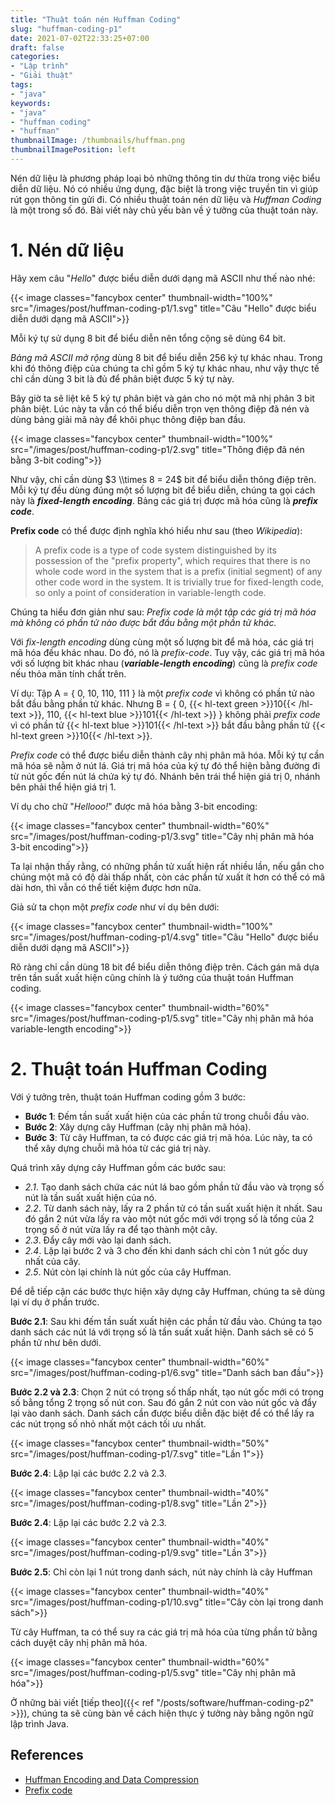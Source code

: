 ```yaml
---
title: "Thuật toán nén Huffman Coding"
slug: "huffman-coding-p1"
date: 2021-07-02T22:33:25+07:00
draft: false
categories:
- "Lập trình"
- "Giải thuật"
tags:
- "java"
keywords:
- "java"
- "huffman coding"
- "huffman"
thumbnailImage: /thumbnails/huffman.png
thumbnailImagePosition: left
---
```


Nén dữ liệu là phương pháp loại bỏ những thông tin dư thừa trong việc biểu diễn dữ liệu. Nó có nhiều ứng dụng, đặc biệt là trong việc truyền tin vì giúp rút gọn thông tin gửi đi. Có nhiều thuật toán nén dữ liệu và *Huffman Coding* là một trong số đó. Bài viết này chủ yếu bàn về ý tưởng của thuật toán này.

<!--more-->

<!--toc-->

# 1. Nén dữ liệu

Hãy xem câu "*Hello*" được biểu diễn dưới dạng mã ASCII như thế nào nhé:

{{< image classes="fancybox center" thumbnail-width="100%" src="/images/post/huffman-coding-p1/1.svg" title="Câu \"Hello\" được biểu diễn dưới dạng mã ASCII">}}

Mỗi ký tự sử dụng 8 bit để biểu diễn nên tổng cộng sẽ dùng 64 bit.

*Bảng mã ASCII mở rộng* dùng 8 bit để biểu diễn 256 ký tự khác nhau. Trong khi đó thông điệp của chúng ta chỉ gồm 5 ký tự khác nhau, như vậy thực tế chỉ cần dùng 3 bit là đủ để phân biệt được 5 ký tự này.

Bây giờ ta sẽ liệt kê 5 ký tự phân biệt và gán cho nó một mã nhị phân 3 bit phân biệt. Lúc này ta vẫn có thể biểu diễn trọn vẹn thông điệp đã nén và dùng bảng giải mã này để khôi phục thông điệp ban đầu.

{{< image classes="fancybox center" thumbnail-width="100%" src="/images/post/huffman-coding-p1/2.svg" title="Thông điệp đã nén bằng 3-bit coding">}}

Như vậy, chỉ cần dùng $3 \\times 8 = 24$ bit để biểu diễn thông điệp trên. Mỗi ký tự đều dùng đúng một số lượng bit để biểu diễn, chúng ta gọi cách này là **<i>fixed-length encoding</i>**. Bảng các giá trị được mã hóa cũng là **<i>prefix code</i>**.

**Prefix code** có thể được định nghĩa khó hiểu như sau (theo *Wikipedia*):

> A prefix code is a type of code system distinguished by its possession of the "prefix property", which requires that there is no whole code word in the system that is a prefix (initial segment) of any other code word in the system. It is trivially true for fixed-length code, so only a point of consideration in variable-length code.

Chúng ta hiểu đơn giản như sau: *Prefix code là một tập các giá trị mã hóa mà không có phần tử nào được bắt đầu bằng một phần tử khác.*

Với *fix-length encoding* dùng cùng một số lượng bit để mã hóa, các giá trị mã hóa đều khác nhau. Do đó, nó là *prefix-code*. Tuy vậy, các giá trị mã hóa với số lượng bit khác nhau (**<i>variable-length encoding</i>**) cũng là *prefix code* nếu thỏa mãn tính chất trên.

Ví dụ: Tập A = { 0, 10, 110, 111 } là một *prefix code* vì không có phần tử nào bắt đầu bằng phần tử khác. Nhưng B = { 0, {{< hl-text green >}}10{{< /hl-text >}}, 110, {{< hl-text blue >}}101{{< /hl-text >}} } không phải *prefix code* vì có phần tử {{< hl-text blue >}}101{{< /hl-text >}} bắt đầu bằng phần tử {{< hl-text green >}}10{{< /hl-text >}}.

*Prefix code* có thể được biểu diễn thành cây nhị phân mã hóa. Mỗi ký tự cần mã hóa sẽ nằm ở nút lá. Giá trị mã hóa của ký tự đó thể hiện bằng đường đi từ nút gốc đến nút lá chứa ký tự đó. Nhánh bên trái thể hiện giá trị 0, nhánh bên phải thể hiện giá trị 1. 

Ví dụ cho chữ "*Hellooo!*" được mã hóa bằng 3-bit encoding:

{{< image classes="fancybox center" thumbnail-width="60%" src="/images/post/huffman-coding-p1/3.svg" title="Cây nhị phân mã hóa 3-bit encoding">}}

Ta lại nhận thấy rằng, có những phần tử xuất hiện rất nhiều lần, nếu gắn cho chúng một mã có độ dài thấp nhất, còn các phần tử xuất ít hơn có thể có mã dài hơn, thì vẫn có thể tiết kiệm được hơn nữa.

Giả sử ta chọn một *prefix code* như ví dụ bên dưới:

{{< image classes="fancybox center" thumbnail-width="100%" src="/images/post/huffman-coding-p1/4.svg" title="Câu \"Hello\" được biểu diễn dưới dạng mã ASCII">}}

Rõ ràng chỉ cần dùng 18 bit để biểu diễn thông điệp trên. Cách gán mã dựa trên tần suất xuất hiện cũng chính là ý tưởng của thuật toán Huffman coding.

{{< image classes="fancybox center" thumbnail-width="60%" src="/images/post/huffman-coding-p1/5.svg" title="Cây nhị phân mã hóa variable-length encoding">}}


# 2. Thuật toán Huffman Coding

Với ý tưởng trên, thuật toán Huffman coding gồm 3 bước:

- **Bước 1**: Đếm tần suất xuất hiện của các phần tử trong chuỗi đầu vào.
- **Bước 2**: Xây dựng cây Huffman (cây nhị phân mã hóa).
- **Bước 3**: Từ cây Huffman, ta có được các giá trị mã hóa. Lúc này, ta có thể xây dựng chuỗi mã hóa từ các giá trị này.

Quá trình xây dựng cây Huffman gồm các bước sau:

- *2.1*. Tạo danh sách chứa các nút lá bao gồm phần tử đầu vào và trọng số nút là tần suất xuất hiện của nó.
- *2.2*. Từ danh sách này, lấy ra 2 phần tử có tần suất xuất hiện ít nhất. Sau đó gắn 2 nút vừa lấy ra vào một nút gốc mới với trọng số là tổng của 2 trọng số ở nút vừa lấy ra để tạo thành một cây.
- *2.3*. Đẩy cây mới vào lại danh sách.
- *2.4*. Lặp lại bước 2 và 3 cho đến khi danh sách chỉ còn 1 nút gốc duy nhất của cây.
- *2.5*. Nút còn lại chính là nút gốc của cây Huffman.

Để dễ tiếp cận các bước thực hiện xây dựng cây Huffman, chúng ta sẽ dùng lại ví dụ ở phần trước.

**Bước 2.1**: Sau khi đếm tần suất xuất hiện các phần tử đầu vào. Chúng ta tạo danh sách các nút lá với trọng số là tần suất xuất hiện. Danh sách sẽ có 5 phần tử như bên dưới.

{{< image classes="fancybox center" thumbnail-width="60%" src="/images/post/huffman-coding-p1/6.svg" title="Danh sách ban đầu">}}

**Bước 2.2 và 2.3**: Chọn 2 nút có trọng số thấp nhất, tạo nút gốc mới có trọng số bằng tổng 2 trọng số nút con. Sau đó gắn 2 nút con vào nút gốc và đẩy lại vào danh sách. Danh sách cần được biểu diễn đặc biệt để có thể lấy ra các nút trọng số nhỏ nhất một cách tối ưu nhất.

{{< image classes="fancybox center" thumbnail-width="50%" src="/images/post/huffman-coding-p1/7.svg" title="Lần 1">}}

**Bước 2.4**: Lặp lại các bước 2.2 và 2.3.

{{< image classes="fancybox center" thumbnail-width="40%" src="/images/post/huffman-coding-p1/8.svg" title="Lần 2">}}

**Bước 2.4**: Lặp lại các bước 2.2 và 2.3.

{{< image classes="fancybox center" thumbnail-width="40%" src="/images/post/huffman-coding-p1/9.svg" title="Lần 3">}}

**Bước 2.5**: Chỉ còn lại 1 nút trong danh sách, nút này chính là cây Huffman

{{< image classes="fancybox center" thumbnail-width="40%" src="/images/post/huffman-coding-p1/10.svg" title="Cây còn lại trong danh sách">}}

Từ cây Huffman, ta có thể suy ra các giá trị mã hóa của từng phần tử bằng cách duyệt cây nhị phân mã hóa.

{{< image classes="fancybox center" thumbnail-width="60%" src="/images/post/huffman-coding-p1/5.svg" title="Cây nhị phân mã hóa">}}

Ở những bài viết [tiếp theo]({{< ref "/posts/software/huffman-coding-p2" >}}), chúng ta sẽ cùng bàn về cách hiện thực ý tưởng này bằng ngôn ngữ lập trình Java.

## References

- [Huffman Encoding and Data Compression](https://web.stanford.edu/class/archive/cs/cs106x/cs106x.1192/resources/minibrowser2/huffman-encoding-supplement.pdf)
- [Prefix code](https://en.wikipedia.org/wiki/Prefix_code)


